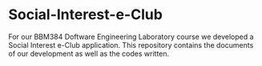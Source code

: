 # Social-Interest-e-Club
For our BBM384 Doftware Engineering Laboratory course we developed a Social Interest e-Club application. This repository contains the documents of our development as well as the codes written.
